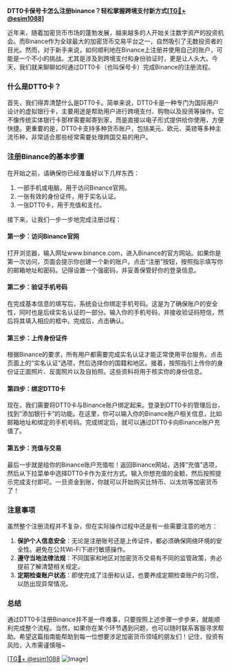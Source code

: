 **DTT0卡保号卡怎么注册binance？轻松掌握跨境支付新方式[[TG💪+ @esim1088](https://t.me/s/esim1088)]**

近年来，随着加密货币市场的蓬勃发展，越来越多的人开始关注数字资产的投资机会。而Binance作为全球最大的加密货币交易平台之一，自然吸引了无数投资者的目光。然而，对于新手来说，如何顺利地在Binance上注册并使用自己的账户，可能是一个不小的挑战。尤其是涉及到跨境支付和身份验证时，更是让人头大。今天，我们就来聊聊如何通过DTT0卡（也叫保号卡）完成Binance的注册流程。

### 什么是DTT0卡？

首先，我们得弄清楚什么是DTT0卡。简单来说，DTT0卡是一种专门为国际用户设计的虚拟银行卡，主要用途是帮助用户进行跨境支付、购物以及投资等操作。它不像传统实体银行卡那样需要邮寄到家，而是直接以电子形式提供给你使用，方便快捷。更重要的是，DTT0卡支持多种货币账户，包括美元、欧元、英镑等多种主流币种，非常适合那些经常需要处理跨国交易的用户。

### 注册Binance的基本步骤

在开始之前，请确保你已经准备好以下几样东西：
1. 一部手机或电脑，用于访问Binance官网。
2. 一张有效的身份证件，用于实名认证。
3. 一张DTT0卡，用于充值和支付。

接下来，让我们一步一步地完成注册过程：

#### 第一步：访问Binance官网
打开浏览器，输入网址www.binance.com，进入Binance的官方网站。如果你是第一次访问，页面会提示你创建一个新的账户。点击“注册”按钮，按照指示填写你的邮箱地址和密码。记得设置一个强密码，并妥善保管好你的登录信息。

#### 第二步：验证手机号码
在完成基本信息的填写后，系统会让你绑定手机号码。这是为了确保账户的安全性，同时也是后续实名认证的一部分。输入你的手机号码，并接收验证码短信，然后将其填入相应的框中。完成后，点击确认。

#### 第三步：上传身份证件
根据Binance的要求，所有用户都需要完成实名认证才能正常使用平台服务。点击页面上的“实名认证”选项，然后选择你的国籍和地区。接着，按照指引上传你的身份证正面照片、反面照片以及自拍照。这些资料将用于核实你的身份信息。

#### 第四步：绑定DTT0卡
现在，我们需要将DTT0卡与Binance账户绑定起来。登录到DTT0卡的管理后台，找到“添加银行卡”的功能。在这里，你可以输入你的Binance账户相关信息，比如邮箱地址和绑定的手机号码。完成绑定后，就可以通过DTT0卡向Binance账户充值了。

#### 第五步：充值与交易
最后一步就是给你的Binance账户充值啦！返回Binance网站，选择“充值”选项，然后从下拉菜单中选择DTT0卡作为支付方式。输入你想充值的金额，然后按照提示完成支付即可。一旦资金到账，你就可以开始购买比特币、以太坊等加密货币了！

### 注意事项

虽然整个注册流程并不复杂，但在实际操作过程中还是有一些需要注意的地方：
1. **保护个人信息安全**：无论是注册账号还是上传证件，都必须确保网络环境的安全性。避免在公共Wi-Fi下进行敏感操作。
2. **遵守当地法律法规**：不同国家和地区对加密货币交易有不同的监管政策，务必提前了解清楚相关规定。
3. **定期检查账户状态**：即使完成了注册和认证，也要养成定期检查账户的习惯，以防出现异常情况。

### 总结

通过DTT0卡注册Binance并不是一件难事，只要按照上述步骤一步步来，就能顺利完成整个流程。当然，如果你在某个环节遇到问题，也可以随时联系客服寻求帮助。希望这篇指南能帮助到每一位想要涉足加密货币领域的朋友们！记住，投资有风险，入市需谨慎哦~

[[TG💪+ @esim1088](https://t.me/s/esim1088) ![Image](https://i.postimg.cc/4NQfJmqS/Snipaste-2025-05-13-00-14-12.png)]